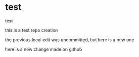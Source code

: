 # test
test


this is a test repo creation

the previous local edit was uncommitted, but here is a new one

here is a new change made on github
